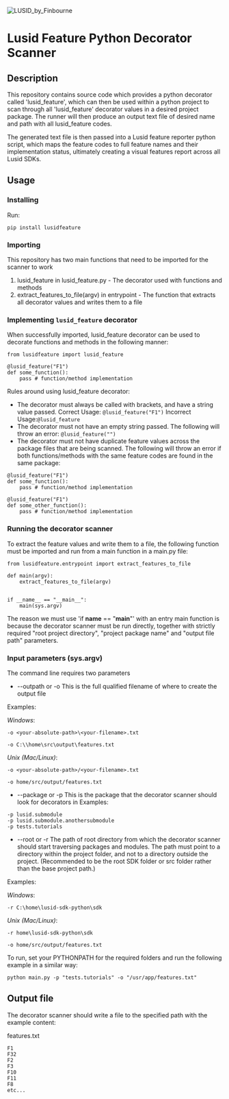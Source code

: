 ![LUSID_by_Finbourne](https://content.finbourne.com/LUSID_repo.png)

# Lusid Feature Python Decorator Scanner

## Description

This repository contains source code which provides a python decorator called 'lusid_feature', which can then be used
within a python project to scan through all 'lusid_feature' decorator values in a desired project package. The runner
will then produce an output text file of desired name and path with all lusid_feature codes.

The generated text file is then passed into a Lusid feature reporter python script, which maps the feature codes to 
full feature names and their implementation status, ultimately creating a visual features report across all Lusid SDKs.

## Usage

### Installing

Run:
```
pip install lusidfeature
```

### Importing

This repository has two main functions that need to be imported for the scanner to work

1. lusid_feature in lusid_feature.py - The decorator used with functions and methods
2. extract_features_to_file(argv) in entrypoint - The function that extracts all decorator values and writes them to a file

### Implementing `lusid_feature` decorator

When successfully imported, lusid_feature decorator can be used to decorate functions and methods in the following manner: 

```
from lusidfeature import lusid_feature

@lusid_feature("F1")
def some_function():
    pass # function/method implementation
```

Rules around using lusid_feature decorator:
- The decorator must always be called with brackets, and have a string value passed. 
Correct Usage: ```@lusid_feature("F1")``` 
Incorrect Usage:```@lusid_feature```
- The decorator must not have an empty string passed. The following will throw an error: 
```@lusid_feature("")```
- The decorator must not have duplicate feature values across the package files that are being scanned. 
The following will throw an error if both functions/methods with the same feature codes are found in the same package:
```
@lusid_feature("F1")
def some_function():
    pass # function/method implementation

@lusid_feature("F1")
def some_other_function():
    pass # function/method implementation
```


### Running the decorator scanner

To extract the feature values and write them to a file, the following function must be imported and run from a main function in a main.py file:

```
from lusidfeature.entrypoint import extract_features_to_file

def main(argv):
    extract_features_to_file(argv)


if __name__ == "__main__":
    main(sys.argv)

```

The reason we must use 'if __name__ == "__main__"' with an entry main function is because the decorator scanner 
must be run directly, together with strictly required "root project directory", "project package name" 
and "output file path" parameters.


### Input parameters (sys.argv)

The command line requires two parameters

- --outpath or -o
This is the full qualified filename of where to create the output file

Examples:

_Windows_:
```
-o <your-absolute-path>\<your-filename>.txt

-o C:\\home\src\output\features.txt
```

_Unix (Mac/Linux)_:
```
-o <your-absolute-path>/<your-filename>.txt

-o home/src/output/features.txt
```
- --package or -p
This is the package that the decorator scanner should look for decorators in
Examples:
```
-p lusid.submodule
-p lusid.submodule.anothersubmodule
-p tests.tutorials
```

- --root or -r
The path of root directory from which the decorator scanner should start traversing packages and modules. 
The path must point to a directory within the project folder, and not to a directory outside the project. 
(Recommended to be the root SDK folder or src folder rather than the base project path.)

Examples:

_Windows_:
```
-r C:\home\lusid-sdk-python\sdk
```

_Unix (Mac/Linux)_:
```
-r home\lusid-sdk-python\sdk

-o home/src/output/features.txt
```

To run, set your PYTHONPATH for the required folders and run the following example in a similar way:

```
python main.py -p "tests.tutorials" -o "/usr/app/features.txt"
```

## Output file

The decorator scanner should write a file to the specified path with the example content:

features.txt

```
F1
F32
F2
F3
F10
F11
F8
etc...
```
